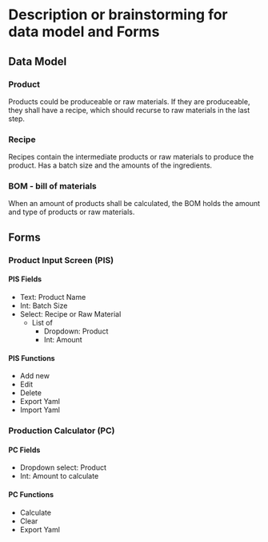 # Description or brainstorming for data model and Forms

## Data Model

### Product

Products could be produceable or raw materials. If they are produceable, they shall have a recipe, which should recurse to raw materials in the last step.

### Recipe

Recipes contain the intermediate products or raw materials to produce the product. Has a batch size and the amounts of the ingredients.

### BOM - bill of materials

When an amount of products shall be calculated, the BOM holds the amount and type of products or raw materials.

## Forms

### Product Input Screen (PIS)

#### PIS Fields

- Text: Product Name
- Int: Batch Size
- Select: Recipe or Raw Material
  - List of
    - Dropdown: Product
    - Int: Amount

#### PIS Functions

- Add new
- Edit
- Delete
- Export Yaml
- Import Yaml

### Production Calculator (PC)

#### PC Fields

- Dropdown select:  Product
- Int: Amount to calculate

#### PC Functions

- Calculate
- Clear
- Export Yaml
